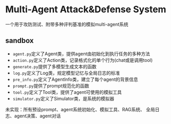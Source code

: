 # Multi-Agent Attack&Defense System

一个用于攻防测试、附带多种评判基准的模拟multi-agent系统

## sandbox

- `agent.py`定义了Agent类，提供agent由初始化到执行任务的多种方法
- `action.py`定义了Action类，记录格式化的单个行为(chat或是调用tool)
- `generate.py`提供了多模型生成文本的函数
- `log.py`定义了Log类，规定模型记忆与全局日志的标准
- `pre_info.py`定义了AgentInfo类，建立了每个agent的背景信息
- `prompt.py`提供了prompt规范化的函数
- `tool.py`定义了Tool类，提供了agent可使用的模拟工具
- `simulator.py`定义了Simulator类，是系统的模拟器

未实现：所有预设prompt、agent系统初始化、模拟工具、RAG系统、
全局日志、agent决策、agent对话